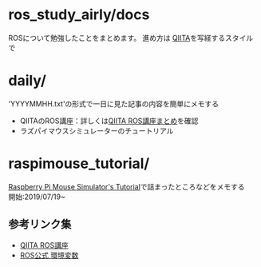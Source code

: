 # ros_study_airly/docs

ROSについて勉強したことをまとめます。
進め方は
[QIITA](https://qiita.com/srs/items/5f44440afea0eb616b4a#_reference-6e2f36d9054be864505e)を写経するスタイルで


# daily/
'YYYYMMHH.txt'の形式で一日に見た記事の内容を簡単にメモする
* QIITAのROS講座：詳しくは[QIITA ROS講座まとめ](daily/qiita_info.md)を確認
* ラズパイマウスシミュレーターのチュートリアル

# raspimouse_tutorial/
  [Raspberry Pi Mouse Simulator's Tutorial](https://raspimouse-sim-tutorial.gitbook.io/project/setup/how_to_install_simulator)で詰まったところなどをメモする\
  開始:2019/07/19~

## 参考リンク集
* [QIITA ROS講座](https://qiita.com/srs/items/5f44440afea0eb616b4a)
* [ROS公式 環境変数](http://wiki.ros.org/ja/ROS/EnvironmentVariables)
